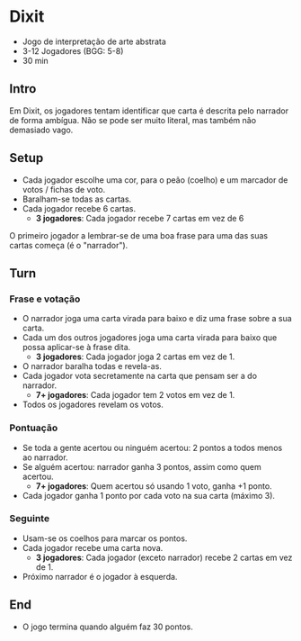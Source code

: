 # Dixit

- Jogo de interpretação de arte abstrata
- 3-12 Jogadores (BGG: 5-8)
- 30 min

## Intro

Em Dixit, os jogadores tentam identificar que carta é descrita pelo narrador de forma ambígua. Não se pode ser muito literal, mas também não demasiado vago.

## Setup

- Cada jogador escolhe uma cor, para o peão (coelho) e um marcador de votos / fichas de voto.
- Baralham-se todas as cartas.
- Cada jogador recebe 6 cartas.
  - **3 jogadores**: Cada jogador recebe 7 cartas em vez de 6

O primeiro jogador a lembrar-se de uma boa frase para uma das suas cartas começa (é o "narrador").

## Turn

### Frase e votação

- O narrador joga uma carta virada para baixo e diz uma frase sobre a sua carta.
- Cada um dos outros jogadores joga uma carta virada para baixo que possa aplicar-se à frase dita.
  - **3 jogadores**: Cada jogador joga 2 cartas em vez de 1.
- O narrador baralha todas e revela-as.
- Cada jogador vota secretamente na carta que pensam ser a do narrador.
  - **7+ jogadores**: Cada jogador tem 2 votos em vez de 1.
- Todos os jogadores revelam os votos.

### Pontuação

- Se toda a gente acertou ou ninguém acertou: 2 pontos a todos menos ao narrador.
- Se alguém acertou: narrador ganha 3 pontos, assim como quem acertou.
  - **7+ jogadores**: Quem acertou só usando 1 voto, ganha +1 ponto.
- Cada jogador ganha 1 ponto por cada voto na sua carta (máximo 3).

### Seguinte

- Usam-se os coelhos para marcar os pontos.
- Cada jogador recebe uma carta nova.
  - **3 jogadores**: Cada jogador (exceto narrador) recebe 2 cartas em vez de 1.
- Próximo narrador é o jogador à esquerda.

## End

- O jogo termina quando alguém faz 30 pontos.
